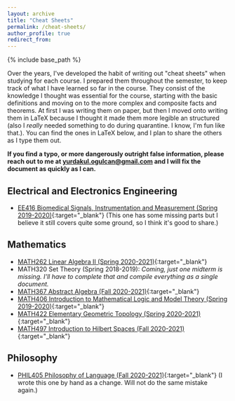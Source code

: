 ```yaml
---
layout: archive
title: "Cheat Sheets"
permalink: /cheat-sheets/
author_profile: true
redirect_from:
---
```


{% include base_path %}

Over the years, I've developed the habit of writing out "cheat sheets" when studying for each course. I prepared them throughout the semester, to keep track of what I have learned so far in the course. They consist of the knowledge I thought was essential for the course, starting with the basic definitions and moving on to the more complex and composite facts and theorems. At first I was writing them on paper, but then I moved onto writing them in LaTeX because I thought it made them more legible an structured (also I *really* needed something to do during quarantine. I know, I'm fun like that.). You can find the ones in LaTeX below, and I plan to share the others as I type them out.

**If you find a typo, or more dangerously outright false information, please reach out to me at [yurdakul.ogulcan@gmail.com](mailto:yurdakul.ogulcan@gmail.com) and I will fix the document as quickly as I can.**

## Electrical and Electronics Engineering
- [EE416 Biomedical Signals, Instrumentation and Measurement (Spring 2019-2020)](/files/EE416CheatSheet_OgulCanYurdakul.pdf){:target="_blank"} (This one has some missing parts but I believe it still covers quite some ground, so I think it's good to share.)

## Mathematics
- [MATH262 Linear Algebra II (Spring 2020-2021)](/files/MATH262CheatSheet_OgulCanYurdakul.pdf){:target="_blank"}
- MATH320 Set Theory (Spring 2018-2019): *Coming, just one midterm is missing. I'll have to complete that and compile everything as a single document.*
- [MATH367 Abstract Algebra (Fall 2020-2021)](/files/MATH367CheatSheet_OgulCanYurdakul.pdf){:target="_blank"}
- [MATH406 Introduction to Mathematical Logic and Model Theory (Spring 2019-2020)](/files/MATH406CheatSheet_OgulCanYurdakul.pdf){:target="_blank"}
- [MATH422 Elementary Geometric Topology (Spring 2020-2021)](/files/MATH422CheatSheet_OgulCanYurdakul.pdf){:target="_blank"}
- [MATH497 Introduction to Hilbert Spaces (Fall 2020-2021)](/files/MATH497CheatSheet_OgulCanYurdakul.pdf){:target="_blank"}

## Philosophy
- [PHIL405 Philosophy of Language (Fall 2020-2021)](/files/PHIL405CheatSheet_OgulCanYurdakul.pdf){:target="_blank"} (I wrote this one by hand as a change. Will not do the same mistake again.)